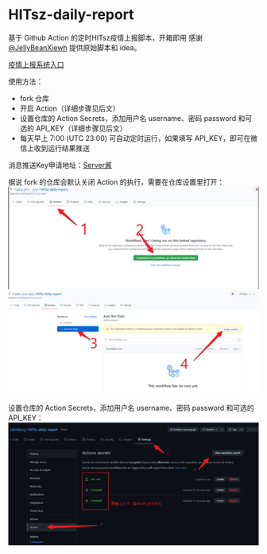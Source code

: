 # HITsz-daily-report

基于 Github Action 的定时HITsz疫情上报脚本，开箱即用
感谢 [@JellyBeanXiewh](https://github.com/JellyBeanXiewh/) 提供原始脚本和 idea。

[疫情上报系统入口](http://xgsm.hitsz.edu.cn/zhxy-xgzs/xg_mobile/xs/yqxx)

使用方法：
- fork 仓库
- 开启 Action（详细步骤见后文）
- 设置仓库的 Action Secrets，添加用户名 username、密码 password 和可选的 API_KEY（详细步骤见后文）
- 每天早上 7:00 (UTC 23:00) 可自动定时运行，如果填写 API_KEY，即可在微信上收到运行结果推送

消息推送Key申请地址：[Server酱](http://sc.ftqq.com/)

据说 fork 的仓库会默认关闭 Action 的执行，需要在仓库设置里打开：
![启用Action的步骤1](./image/enable1.png)
![启用Action的步骤1](./image/enable2.png)

设置仓库的 Action Secrets，添加用户名 username、密码 password 和可选的 API_KEY：
![添加Action Secret的步骤](./image/instruction.png)